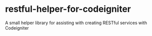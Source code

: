 # restful-helper-for-codeigniter
A small helper library for assisting with creating RESTful services with Codeigniter
